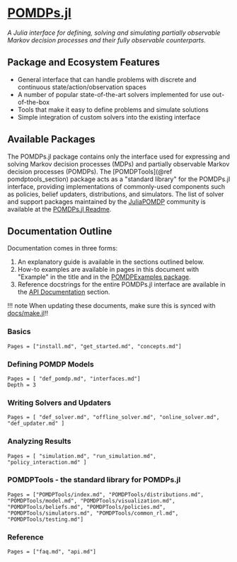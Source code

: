 # [POMDPs.jl](https://github.com/JuliaPOMDP/POMDPs.jl)
*A Julia interface for defining, solving and simulating partially observable Markov decision processes and their fully observable counterparts.*

## Package and Ecosystem Features

- General interface that can handle problems with discrete and continuous state/action/observation spaces
- A number of popular state-of-the-art solvers implemented for use out-of-the-box
- Tools that make it easy to define problems and simulate solutions
- Simple integration of custom solvers into the existing interface

## Available Packages

The POMDPs.jl package contains only the interface used for expressing and solving Markov decision processes (MDPs) and partially observable Markov decision processes (POMDPs).
The [POMDPTools](@ref pomdptools_section) package acts as a "standard library" for the POMDPs.jl interface, providing implementations of commonly-used components such as policies, belief updaters, distributions, and simulators.
The list of solver and support packages maintained by the [JuliaPOMDP](https://github.com/JuliaPOMDP) community is available at the [POMDPs.jl Readme](https://github.com/JuliaPOMDP/POMDPs.jl#supported-packages).

## Documentation Outline

Documentation comes in three forms:
1. An explanatory guide is available in the sections outlined below.
2. How-to examples are available in pages in this document with "Example" in the title and in the [POMDPExamples package](https://github.com/JuliaPOMDP/POMDPExamples.jl).
3. Reference docstrings for the entire POMDPs.jl interface are available in the [API Documentation](@ref) section.

!!! note
    When updating these documents, make sure this is synced with [docs/make.jl](https://github.com/JuliaPOMDP/POMDPs.jl/blob/master/docs/make.jl)!!

### Basics

```@contents
Pages = ["install.md", "get_started.md", "concepts.md"]
```

### Defining POMDP Models

```@contents
Pages = [ "def_pomdp.md", "interfaces.md"]
Depth = 3
```

### Writing Solvers and Updaters

```@contents
Pages = [ "def_solver.md", "offline_solver.md", "online_solver.md", "def_updater.md" ]
```

### Analyzing Results

```@contents
Pages = [ "simulation.md", "run_simulation.md", "policy_interaction.md" ]
```

### POMDPTools - the standard library for POMDPs.jl

```@contents
Pages = ["POMDPTools/index.md", "POMDPTools/distributions.md", "POMDPTools/model.md", "POMDPTools/visualization.md", "POMDPTools/beliefs.md", "POMDPTools/policies.md", "POMDPTools/simulators.md", "POMDPTools/common_rl.md", "POMDPTools/testing.md"]
```

### Reference

```@contents
Pages = ["faq.md", "api.md"]
```
